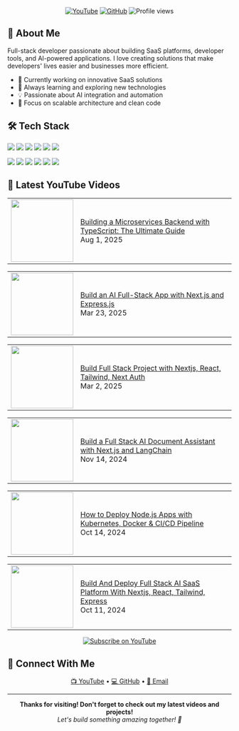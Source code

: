 <p align="center">
  <a href="https://youtube.com/@root-plat"><img src="https://img.shields.io/badge/YouTube-FF0000?style=for-the-badge&logo=youtube&logoColor=white" alt="YouTube"/></a>
  <a href="https://github.com/fiston-user"><img src="https://img.shields.io/badge/GitHub-100000?style=for-the-badge&logo=github&logoColor=white" alt="GitHub"/></a>
  <img src="https://komarev.com/ghpvc/?username=fiston-user&label=Profile%20views&color=0e75b6&style=for-the-badge" alt="Profile views" />
</p>

## 🚀 About Me

Full-stack developer passionate about building SaaS platforms, developer tools, and AI-powered applications. I love creating solutions that make developers' lives easier and businesses more efficient.

- 🔭 Currently working on innovative SaaS solutions
- 🌱 Always learning and exploring new technologies
- 💡 Passionate about AI integration and automation
- 🎯 Focus on scalable architecture and clean code

## 🛠️ Tech Stack

<p align="left">
  <img src="https://img.shields.io/badge/JavaScript-F7DF1E?style=for-the-badge&logo=javascript&logoColor=black" />
  <img src="https://img.shields.io/badge/TypeScript-007ACC?style=for-the-badge&logo=typescript&logoColor=white" />
  <img src="https://img.shields.io/badge/Python-3776AB?style=for-the-badge&logo=python&logoColor=white" />
  <img src="https://img.shields.io/badge/React-20232A?style=for-the-badge&logo=react&logoColor=61DAFB" />
  <img src="https://img.shields.io/badge/Node.js-43853D?style=for-the-badge&logo=node.js&logoColor=white" />
  <img src="https://img.shields.io/badge/Next.js-000000?style=for-the-badge&logo=next.js&logoColor=white" />
</p>

<p align="left">
  <img src="https://img.shields.io/badge/PostgreSQL-316192?style=for-the-badge&logo=postgresql&logoColor=white" />
  <img src="https://img.shields.io/badge/MongoDB-4EA94B?style=for-the-badge&logo=mongodb&logoColor=white" />
  <img src="https://img.shields.io/badge/Redis-DC382D?style=for-the-badge&logo=redis&logoColor=white" />
  <img src="https://img.shields.io/badge/Docker-2496ED?style=for-the-badge&logo=docker&logoColor=white" />
  <img src="https://img.shields.io/badge/AWS-232F3E?style=for-the-badge&logo=amazon-aws&logoColor=white" />
  <img src="https://img.shields.io/badge/Git-F05032?style=for-the-badge&logo=git&logoColor=white" />
</p>

## 🎥 Latest YouTube Videos

<!-- YOUTUBE:START --><table><tr><td><a href="https://www.youtube.com/watch?v=8qN7rMFsd3g"><img width="140px" src="https://img.youtube.com/vi/8qN7rMFsd3g/maxresdefault.jpg"></a></td>
<td><a href="https://www.youtube.com/watch?v=8qN7rMFsd3g">Building a Microservices Backend with TypeScript: The Ultimate Guide</a><br/>Aug 1, 2025</td></tr></table>
<table><tr><td><a href="https://www.youtube.com/watch?v=XlmQYlVqBIM"><img width="140px" src="https://img.youtube.com/vi/XlmQYlVqBIM/maxresdefault.jpg"></a></td>
<td><a href="https://www.youtube.com/watch?v=XlmQYlVqBIM">Build an AI Full-Stack App with Next.js and Express.js</a><br/>Mar 23, 2025</td></tr></table>
<table><tr><td><a href="https://www.youtube.com/watch?v=eaxlv8fXccc"><img width="140px" src="https://img.youtube.com/vi/eaxlv8fXccc/maxresdefault.jpg"></a></td>
<td><a href="https://www.youtube.com/watch?v=eaxlv8fXccc">Build Full Stack Project with Nextjs, React, Tailwind, Next Auth</a><br/>Mar 2, 2025</td></tr></table>
<table><tr><td><a href="https://www.youtube.com/watch?v=2TTsWqHYhS8"><img width="140px" src="https://img.youtube.com/vi/2TTsWqHYhS8/maxresdefault.jpg"></a></td>
<td><a href="https://www.youtube.com/watch?v=2TTsWqHYhS8">Build a Full Stack AI Document Assistant with Next.js and LangChain</a><br/>Nov 14, 2024</td></tr></table>
<table><tr><td><a href="https://www.youtube.com/watch?v=NI4XEDjGJsU"><img width="140px" src="https://img.youtube.com/vi/NI4XEDjGJsU/maxresdefault.jpg"></a></td>
<td><a href="https://www.youtube.com/watch?v=NI4XEDjGJsU">How to Deploy Node.js Apps with Kubernetes, Docker &amp; CI/CD Pipeline</a><br/>Oct 14, 2024</td></tr></table>
<table><tr><td><a href="https://www.youtube.com/watch?v=gptjq4jJ1Pw"><img width="140px" src="https://img.youtube.com/vi/gptjq4jJ1Pw/maxresdefault.jpg"></a></td>
<td><a href="https://www.youtube.com/watch?v=gptjq4jJ1Pw">Build And Deploy Full Stack AI SaaS Platform With Nextjs, React, Tailwind, Express</a><br/>Oct 11, 2024</td></tr></table>
<!-- YOUTUBE:END -->

<p align="center">
  <a href="https://youtube.com/@root-plat">
    <img src="https://img.shields.io/badge/Subscribe-FF0000?style=for-the-badge&logo=youtube&logoColor=white" alt="Subscribe on YouTube"/>
  </a>
</p>


## 🤝 Connect With Me

<p align="center">
  <a href="https://youtube.com/@root-plat">📺 YouTube</a> •
  <a href="https://github.com/fiston-user">💻 GitHub</a> •
  <a href="mailto:fiston.turner@outlook.com">📧 Email</a>
</p>

---

<div align="center">
  <b>Thanks for visiting! Don't forget to check out my latest videos and projects!</b>
  <br>
  <i>Let's build something amazing together! 🚀</i>
</div>